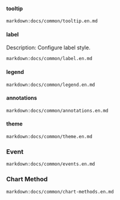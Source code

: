 #### tooltip

`markdown:docs/common/tooltip.en.md`

#### label

Description: Configure label style.

`markdown:docs/common/label.en.md`

#### legend

`markdown:docs/common/legend.en.md`

#### annotations

`markdown:docs/common/annotations.en.md`

#### theme

`markdown:docs/common/theme.en.md`

### Event

`markdown:docs/common/events.en.md`

### Chart Method

`markdown:docs/common/chart-methods.en.md`
